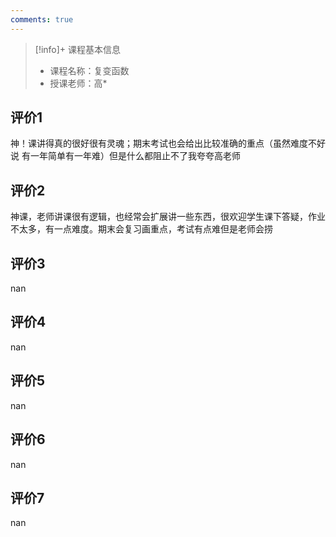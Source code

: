 ```yaml
---
comments: true
---
```


>[!info]+ 课程基本信息
>
> - 课程名称：复变函数
> - 授课老师：高*

## 评价1

神！课讲得真的很好很有灵魂；期末考试也会给出比较准确的重点（虽然难度不好说 有一年简单有一年难）但是什么都阻止不了我夸夸高老师
## 评价2

神课，老师讲课很有逻辑，也经常会扩展讲一些东西，很欢迎学生课下答疑，作业不太多，有一点难度。期末会复习画重点，考试有点难但是老师会捞
## 评价3

nan
## 评价4

nan
## 评价5

nan
## 评价6

nan
## 评价7

nan
